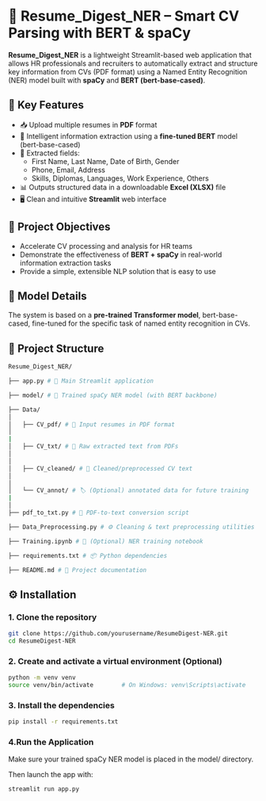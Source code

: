 # 📄 Resume_Digest_NER – Smart CV Parsing with BERT & spaCy

**Resume_Digest_NER** is a lightweight Streamlit-based web application that allows HR professionals and recruiters to automatically extract and structure key information from CVs (PDF format) using a Named Entity Recognition (NER) model built with **spaCy** and **BERT (bert-base-cased)**.



## 🚀 Key Features

- 📥 Upload multiple resumes in **PDF** format  
- 🧠  Intelligent information extraction using a **fine-tuned BERT** model (bert-base-cased)
- 📄 Extracted fields:
  - First Name, Last Name, Date of Birth, Gender
  - Phone, Email, Address
  - Skills, Diplomas, Languages, Work Experience, Others
- 📊 Outputs structured data in a downloadable **Excel (XLSX)** file  
- 🖥️ Clean and intuitive **Streamlit** web interface  



## 🎯 Project Objectives
- Accelerate CV processing and analysis for HR teams
- Demonstrate the effectiveness of **BERT + spaCy** in real-world information extraction tasks
- Provide a simple, extensible NLP solution that is easy to use



## 🧠 Model Details
The system is based on a **pre-trained Transformer model**, bert-base-cased, fine-tuned for the specific task of named entity recognition in CVs.



## 📁 Project Structure

```bash
Resume_Digest_NER/

├── app.py # 🚀 Main Streamlit application

├── model/ # 🧠 Trained spaCy NER model (with BERT backbone)

├── Data/
│
│   ├── CV_pdf/ # 📄 Input resumes in PDF format
│
|
│   ├── CV_txt/ # 📝 Raw extracted text from PDFs
│   
│
│   ├── CV_cleaned/ # 🧹 Cleaned/preprocessed CV text
│   
│
│   └── CV_annot/ # 🏷️ (Optional) annotated data for future training
|
│   
├── pdf_to_txt.py # 🔧 PDF-to-text conversion script

├── Data_Preprocessing.py # ⚙️ Cleaning & text preprocessing utilities

├── Training.ipynb # 📘 (Optional) NER training notebook

├── requirements.txt # 📦 Python dependencies

├── README.md # 📄 Project documentation

```



## ⚙️ Installation

### 1. Clone the repository

```bash
git clone https://github.com/yourusername/ResumeDigest-NER.git
cd ResumeDigest-NER
```

### 2. Create and activate a virtual environment (Optional) 

```bash
python -m venv venv
source venv/bin/activate        # On Windows: venv\Scripts\activate
```

### 3. Install the dependencies

```bash
pip install -r requirements.txt
```

### 4.Run the Application
Make sure your trained spaCy NER model is placed in the model/ directory.

Then launch the app with:

```bash
streamlit run app.py
```

